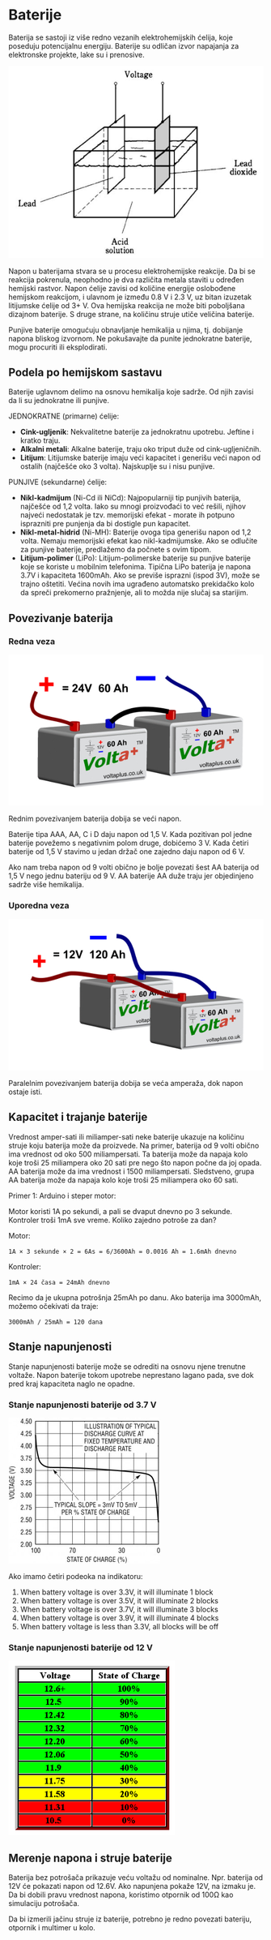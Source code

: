 # Baterije

Baterija se sastoji iz više redno vezanih elektrohemijskih ćelija, koje poseduju potencijalnu energiju. Baterije su odličan izvor napajanja za elektronske projekte, lake su i prenosive.

![](slike/olovno-kiselinska-celija.jpg)

Napon u baterijama stvara se u procesu elektrohemijske reakcije. Da bi se reakcija pokrenula, neophodno je dva različita metala staviti u određen hemijski rastvor. Napon ćelije zavisi od količine energije oslobođene hemijskom reakcijom, i ulavnom je između 0.8 V i 2.3 V, uz bitan izuzetak litijumske ćelije od 3+ V. Ova hemijska reakcija ne može biti poboljšana dizajnom baterije. S druge strane, na količinu struje utiče veličina baterije.

Punjive baterije omogućuju obnavljanje hemikalija u njima, tj. dobijanje napona bliskog izvornom. Ne pokušavajte da punite jednokratne baterije, mogu procuriti ili eksplodirati.

## Podela po hemijskom sastavu

Baterije uglavnom delimo na osnovu hemikalija koje sadrže. Od njih zavisi da li su jednokratne ili punjive.

JEDNOKRATNE (primarne) ćelije:
* **Cink-ugljenik**: Nekvalitetne baterije za jednokratnu upotrebu. Jeftine i kratko traju.
* **Alkalni metali**: Alkalne baterije, traju oko triput duže od cink-ugljeničnih.
* **Litijum**: Litijumske baterije imaju veći kapacitet i generišu veći napon od ostalih (najčešće oko 3 volta). Najskuplje su i nisu punjive.

PUNJIVE (sekundarne) ćelije:
* **Nikl-kadmijum** (Ni-Cd ili NiCd): Najpopularniji tip punjivih baterija, najčešće od 1,2 volta. Iako su mnogi proizvođaći to već rešili, njihov najveći nedostatak je tzv. memorijski efekat - morate ih potpuno isprazniti pre punjenja da bi dostigle pun kapacitet.
* **Nikl-metal-hidrid** (Ni-MH): Baterije ovoga tipa generišu napon od 1,2 volta. Nemaju memorijski efekat kao nikl-kadmijumske. Ako se odlučite za punjive baterije, predlažemo da počnete s ovim tipom.
* **Litijum-polimer** (LiPo): Litijum-polimerske baterije su punjive baterije koje se koriste u mobilnim telefonima. Tipična LiPo baterija je napona 3.7V i kapaciteta 1600mAh. Ako se previše isprazni (ispod 3V), može se trajno oštetiti. Većina novih ima ugrađeno automatsko prekidačko kolo da spreči prekomerno pražnjenje, ali to možda nije slučaj sa starijim.

## Povezivanje baterija

### Redna veza

![](slike/redna-veza-baterija.jpg)

Rednim povezivanjem baterija dobija se veći napon.

Baterije tipa AAA, AA, C i D daju napon od 1,5 V. Kada pozitivan pol jedne baterije povežemo s negativnim polom druge, dobićemo 3 V. Kada četiri baterije od 1,5 V stavimo u jedan držač one zajedno daju napon od 6 V. 

Ako nam treba napon od 9 volti obično je bolje povezati šest AA baterija od 1,5 V nego jednu bateriju od 9 V. AA baterije AA duže traju jer objedinjeno sadrže više hemikalija.

### Uporedna veza

![](slike/uporedna-veza-baterija.jpg)

Paralelnim povezivanjem baterija dobija se veća amperaža, dok napon ostaje isti.

## Kapacitet i trajanje baterije

Vrednost amper-sati ili miliamper-sati neke baterije ukazuje na količinu struje koju baterija može da proizvede. Na primer, baterija od 9 volti obično ima vrednost od oko 500 miliampersati. Ta baterija može da napaja kolo koje troši 25 miliampera oko 20 sati pre nego što napon počne da joj opada. AA baterija može da ima vrednost i 1500 miliampersati. Sledstveno, grupa AA baterija može da napaja kolo koje troši 25 miliampera oko 60 sati.

Primer 1: Arduino i steper motor:

Motor koristi 1A po sekundi, a pali se dvaput dnevno po 3 sekunde. Kontroler troši 1mA sve vreme. Koliko zajedno potroše za dan?

Motor:
```
1A × 3 sekunde × 2 = 6As = 6/3600Ah = 0.0016 Ah = 1.6mAh dnevno
```

Kontroler: 
```
1mA × 24 časa = 24mAh dnevno
```

Recimo da je ukupna potrošnja 25mAh po danu. Ako baterija ima 3000mAh, možemo očekivati da traje:
```
3000mAh / 25mAh = 120 dana
```

## Stanje napunjenosti

Stanje napunjenosti baterije može se odrediti na osnovu njene trenutne voltaže. Napon baterije tokom upotrebe neprestano lagano pada, sve dok pred kraj kapaciteta naglo ne opadne.

### Stanje napunjenosti baterije od 3.7 V

![](slike/stanje-telefonske-baterije.jpg)

Ako imamo četiri podeoka na indikatoru:
1. When battery voltage is over 3.3V, it will illuminate 1 block
2. When battery voltage is over 3.5V, it will illuminate 2 blocks
3. When battery voltage is over 3.7V, it will illuminate 3 blocks
4. When battery voltage is over 3.9V, it will illuminate 4 blocks
5. When battery voltage is less than 3.3V, all blocks will be off

### Stanje napunjenosti baterije od 12 V

![](slike/stanje-napunjenosti-baterije.gif)

## Merenje napona i struje baterije

Baterija bez potrošača prikazuje veću voltažu od nominalne. Npr. baterija od 12V će pokazati napon od 12.6V. Ako napunjena pokaže 12V, na izmaku je. Da bi dobili pravu vrednost napona, koristimo otpornik od 100Ω kao simulaciju potrošača.

Da bi izmerili jačinu struje iz baterije, potrebno je redno povezati bateriju, otpornik i multimer u kolo.
